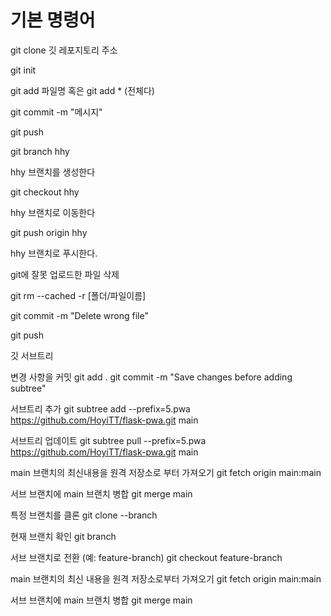 # 기본 명령어

git clone 깃 레포지토리 주소

git init 

git add 파일명
혹은
git add * (전체다)

git commit -m "메시지"

git push

git branch hhy

hhy 브랜치를 생성한다

git checkout hhy

hhy 브랜치로 이동한다

git push origin hhy

hhy 브랜치로 푸시한다.

git에 잘못 업로드한 파일 삭제

git rm --cached -r [폴더/파일이름]

git commit -m "Delete wrong file"

git push

깃 서브트리

변경 사항을 커밋
git add .
git commit -m "Save changes before adding subtree"

서브트리 추가
git subtree add --prefix=5.pwa https://github.com/HoyiTT/flask-pwa.git main

서브트리 업데이트
git subtree pull --prefix=5.pwa https://github.com/HoyiTT/flask-pwa.git main


main 브랜치의 최신내용을 원격 저장소로 부터 가져오기
git fetch origin main:main

서브 브랜치에 main 브랜치 병합
git merge main

특정 브랜치를 클론
git clone --branch <branchname> <remote-repo-url>


현재 브랜치 확인
git branch

서브 브랜치로 전환 (예: feature-branch)
git checkout feature-branch

main 브랜치의 최신 내용을 원격 저장소로부터 가져오기
git fetch origin main:main

서브 브랜치에 main 브랜치 병합
git merge main